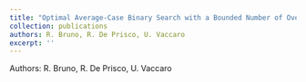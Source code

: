 ```yaml
---
title: "Optimal Average-Case Binary Search with a Bounded Number of Overestimates"
collection: publications
authors: R. Bruno, R. De Prisco, U. Vaccaro
excerpt: ''
---
```

Authors: R. Bruno, R. De Prisco, U. Vaccaro
